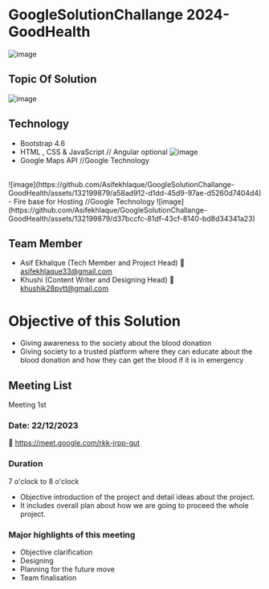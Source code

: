 # GoogleSolutionChallange 2024-GoodHealth
![image](https://github.com/Asifekhlaque/GoogleSolutionChallange-GoodHealth/assets/132199879/d8dd99b7-ea82-4134-bc5b-58a36125067a)
## Topic Of Solution
![image](https://github.com/Asifekhlaque/GoogleSolutionChallange-GoodHealth/assets/132199879/eda3be4e-c5d4-432f-a4e5-c83d7d1ec458)
## Technology
- Bootstrap 4.6
- HTML , CSS & JavaScript // Angular optional
![image](https://github.com/Asifekhlaque/GoogleSolutionChallange-GoodHealth/assets/132199879/4a647659-ea0d-45f3-893d-7b15505dbca7)
- Google Maps API //Google Technology
<br>
![image](https://github.com/Asifekhlaque/GoogleSolutionChallange-GoodHealth/assets/132199879/a58ad912-d1dd-45d9-97ae-d5260d7404d4)
- Fire base for Hosting //Google Technology
![image](https://github.com/Asifekhlaque/GoogleSolutionChallange-GoodHealth/assets/132199879/d37bccfc-81df-43cf-8140-bd8d34341a23)


## Team Member
- Asif Ekhalque (Tech Member and Project Head)
📧asifekhlaque33@gmail.com
- Khushi (Content Writer and Designing Head)
📧khushik28pvtt@gmail.com
# Objective of this Solution
- Giving awareness to the society about the blood donation
- Giving society to a trusted platform where they can educate about the blood donation and how they can get the blood if it is in emergency
## Meeting List
Meeting 1st
### Date: 22/12/2023
 🔗 https://meet.google.com/rkk-jrpp-gut
### Duration
7 o'clock to 8 o'clock
- Objective introduction of the project and detail ideas about the project.
- It includes overall plan about how we are going to proceed the whole project. 
### Major highlights of this meeting
- Objective clarification
- Designing
- Planning for the future move
- Team finalisation
